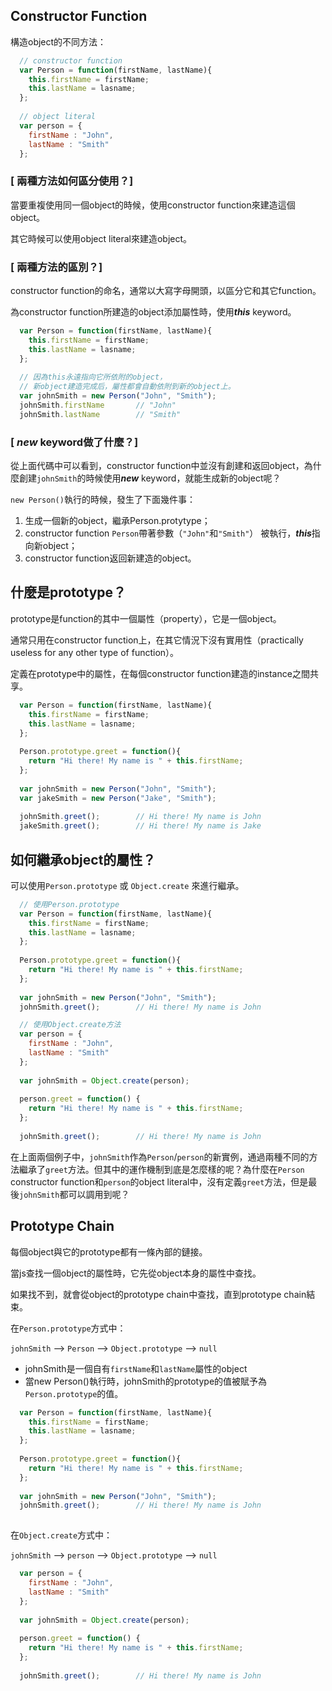## Constructor Function

構造object的不同方法：

```javascript
  // constructor function
  var Person = function(firstName, lastName){
    this.firstName = firstName;
    this.lastName = lasname;
  };
  
  // object literal
  var person = {
    firstName : "John",
    lastName : "Smith"    
  };

```

### [ 兩種方法如何區分使用？]

當要重複使用同一個object的時候，使用constructor function來建造這個object。

其它時候可以使用object literal來建造object。

### [ 兩種方法的區別？]

constructor function的命名，通常以大寫字母開頭，以區分它和其它function。

為constructor function所建造的object添加屬性時，使用***this*** keyword。

```javascript
  var Person = function(firstName, lastName){
    this.firstName = firstName;
    this.lastName = lasname;
  };
  
  // 因為this永遠指向它所依附的object，
  // 新object建造完成后，屬性都會自動依附到新的object上。
  var johnSmith = new Person("John", "Smith");
  johnSmith.firstName       // "John"
  johnSmith.lastName        // "Smith"

```

### [ ***new*** keyword做了什麼？]

從上面代碼中可以看到，constructor function中並沒有創建和返回object，為什麼創建```johnSmith```的時候使用***new*** keyword，就能生成新的object呢？

```new Person()```執行的時候，發生了下面幾件事：

1. 生成一個新的object，繼承Person.protytype；
2. constructor function ```Person```帶著參數（```"John"```和```"Smith"```） 被執行，***this***指向新object；
3. constructor function返回新建造的object。


## 什麼是prototype？

prototype是function的其中一個屬性（property），它是一個object。

通常只用在constructor function上，在其它情況下沒有實用性（practically useless for any other type of function）。

定義在prototype中的屬性，在每個constructor function建造的instance之間共享。

```javascript
  var Person = function(firstName, lastName){
    this.firstName = firstName;
    this.lastName = lasname;
  };
  
  Person.prototype.greet = function(){
    return "Hi there! My name is " + this.firstName;
  };
  
  var johnSmith = new Person("John", "Smith");
  var jakeSmith = new Person("Jake", "Smith");
  
  johnSmith.greet();        // Hi there! My name is John
  jakeSmith.greet();        // Hi there! My name is Jake

```

## 如何繼承object的屬性？

可以使用```Person.prototype``` 或 ```Object.create``` 來進行繼承。

```javascript
  // 使用Person.prototype
  var Person = function(firstName, lastName){
    this.firstName = firstName;
    this.lastName = lasname;
  };
  
  Person.prototype.greet = function(){
    return "Hi there! My name is " + this.firstName;
  };
  
  var johnSmith = new Person("John", "Smith");
  johnSmith.greet();        // Hi there! My name is John
```

```javascript
  // 使用Object.create方法
  var person = {
    firstName : "John",
    lastName : "Smith"    
  };
  
  var johnSmith = Object.create(person);
  
  person.greet = function() {
    return "Hi there! My name is " + this.firstName;
  };
  
  johnSmith.greet();        // Hi there! My name is John
```
在上面兩個例子中，```johnSmith```作為```Person```/```person```的新實例，通過兩種不同的方法繼承了```greet```方法。但其中的運作機制到底是怎麼樣的呢？為什麼在```Person``` constructor function和```person```的object literal中，沒有定義```greet```方法，但是最後```johnSmith```都可以調用到呢？

## Prototype Chain

每個object與它的prototype都有一條內部的鏈接。

當js查找一個object的屬性時，它先從object本身的屬性中查找。

如果找不到，就會從object的prototype chain中查找，直到prototype chain結束。

在```Person.prototype```方式中：

```johnSmith``` --> ```Person``` --> ```Object.prototype``` --> ```null```

* johnSmith是一個自有```firstName```和```lastName```屬性的object
* 當new Person()執行時，johnSmith的prototype的值被賦予為```Person.prototype```的值。

```javascript
  var Person = function(firstName, lastName){
    this.firstName = firstName;
    this.lastName = lasname;
  };
  
  Person.prototype.greet = function(){
    return "Hi there! My name is " + this.firstName;
  };
  
  var johnSmith = new Person("John", "Smith");
  johnSmith.greet();        // Hi there! My name is John  
  
```

在```Object.create```方式中：

```johnSmith``` --> ```person``` --> ```Object.prototype``` --> ```null```

```javascript
  var person = {
    firstName : "John",
    lastName : "Smith"    
  };
  
  var johnSmith = Object.create(person);
  
  person.greet = function() {
    return "Hi there! My name is " + this.firstName;
  };
  
  johnSmith.greet();        // Hi there! My name is John
```
